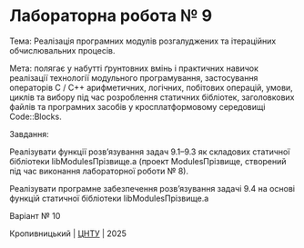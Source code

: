 ﻿# Лабораторна робота № 9

Тема: Реалізація програмних модулів розгалуджених та ітераційних обчислювальних процесів.

Мета: полягає у набутті ґрунтовних вмінь і практичних навичок реалізації технології модульного програмування, застосування операторів С / С++ арифметичних, логічних, побітових операцій, умови, циклів та вибору під час розроблення статичних бібліотек, заголовкових файлів та програмних засобів у кросплатформовому середовищі Code::Blocks.

Завдання:

Реалізувати функції розв’язування задач 9.1–9.3 як складових статичної бібліотеки libModulesПрізвище.а (проект ModulesПрізвище, створений під час виконання лабораторної роботи № 8).

Реалізувати програмне забезпечення розв’язування задачі 9.4 на основі функцій статичної бібліотеки libModulesПрізвище.а

Варіант № 10

Кропивницький | <a href="http://www.kntu.kr.ua/">ЦНТУ</a> | 2025
